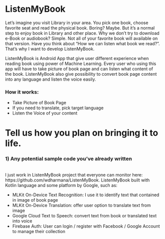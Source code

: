 # ListenMyBook

Let’s imagine you visit Library in your area. You pick one book, choose favorite seat and read the physical book. Boring? Maybe. But it’s a normal step to enjoy book in Library and other place. Why we don’t try to download e-Book or audiobook? Simple. Not all of your favorite book will available on that version.  Have you think about “How we can listen what book we read?”.  That’s why I want to develop ListenMyBook.

ListenMyBook is Android App that give user different experience when reading book using power of Machine Learning.  Every user who using this app will have to take picture of book page and can listen what content of the book. ListenMyBook also give possibility to convert book page content into any language and listen the voice easily. 


<h3>How it works:</h3>
<ul>
  <li>Take Picture of Book Page</li>
<li>If you need to translate, pick target language</li>
<li>Listen the Voice of your content</li>
  </ul>
  
  
# Tell us how you plan on bringing it to life.
<h3>1) Any potential sample code you’ve already written</h3><br>
I just work in ListenMyBook project that everyone can monitor here: https://github.com/wdharmana/ListenMyBook. ListenMyBook built with Kotlin language and some platform by Google, such as:
<ul>
<li>MLKit On-Device Text Recognition: I use it to identify text that contained in image of book page</li>
<li>MLKit On-Device Translation: offer user option to translate text from image</li>
<li>Google Cloud Text to Speech: convert text from book or translated text into voice</li>
<li>Firebase Auth: User can login / register with Facebook / Google Account to manage their collection</li>
 <ul>

